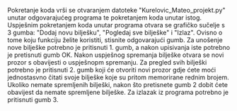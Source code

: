 Pokretanje koda vrši se otvaranjem datoteke "Kurelovic_Mateo_projekt.py" unutar odgovarajućeg programa te pokretanjem koda unutar istog.
Uspješnim pokretanjem koda unutar programa otvara se grafičko sučelje s 3 gumba: "Dodaj novu bilješku", "Pogledaj sve bilješke" i "Izlaz".
Ovisno o tome koju funkciju želite koristiti, stisnite odgovarajući gumb.
Za unošenje nove bilješke potrebno je pritisnuti 1. gumb, a nakon upisivanja iste potrebno je pretisnuti gumb OK. Nakon uspješnog spremanja bilješke otvara se novi prozor s obavijesti o uspješnopm spremanju.
Za pregled svih bilješki potrebno je pritisnuti 2. gumb koji će otvoriti novi prozor gdje ćete moći jednostasvno čitati svoje bilješke koje su pritom memorirane rednim brojem.
Ukoliko nemate spremljenih bilješki, nakon što pretisnete gumb 2 dobit ćete obavijest da nemate spremljene bilješke.
Za izlazak iz programa potrebno je pritisnuti gumb 3.

